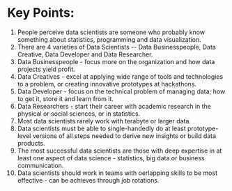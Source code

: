 Key Points:
===========

1.  People perceive data scientists are someone who probably know something about statistics, programming and data visualization.
2.  There are 4 varieties of Data Scientists -- Data Businesspeople, Data Creative, Data Developer and Data Researcher.
3.  Data Businesspeople - focus more on the organization and how data projects yield profit.
4.  Data Creatives - excel at applying wide range of tools and technologies to a problem, or creating innovative prototypes at hackathons.
5.  Data Developer - focus on the technical problem of managing data; how to get it, store it and learn from it.
6.  Data Researchers - start their career with academic research in the physical or social sciences, or in statistics.
7.  Most data scientists rarely work with terabyte or larger data.
8.  Data scientists must be able to single-handedly do at least prototype-level versions of all steps needed to derive new insights or build data products.
9.  The most successful data scientists are those with deep expertise in at least one aspect of data science - statistics, big data or business communication.
10. Data scientists should work in teams with oerlapping skills to be most effective - can be achieves through job rotations.
